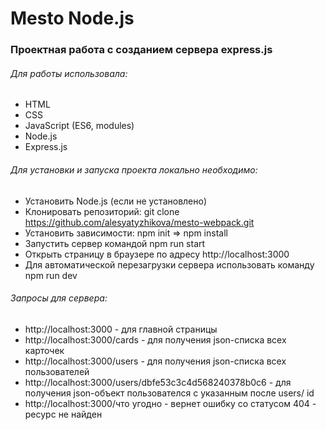 Mesto  Node.js
==============

### Проектная работа с созданием сервера express.js ###


###### Для работы использовала: ######

* HTML
* CSS
* JavaScript (ES6, modules)
* Node.js
* Express.js


###### Для установки и запуска проекта локально необходимо: ######

* Установить Node.js (если не установлено)
* Клонировать репозиторий: git clone https://github.com/alesyatyzhikova/mesto-webpack.git
* Установить зависимости: npm init => npm install
* Запустить сервер командой npm run start
* Открыть страницу в браузере по адресу http://localhost:3000 
* Для автоматической перезагрузки сервера использовать команду npm run dev


###### Запросы для сервера: ######

* http://localhost:3000 - для главной страницы
* http://localhost:3000/cards - для получения json-списка всех карточек
* http://localhost:3000/users - для получения json-списка всех пользователей
* http://localhost:3000/users/dbfe53c3c4d568240378b0c6 - для получения json-объект пользователся с указанным после users/ id
* http://localhost:3000/что угодно - вернет ошибку со статусом 404 - ресурс не найден
